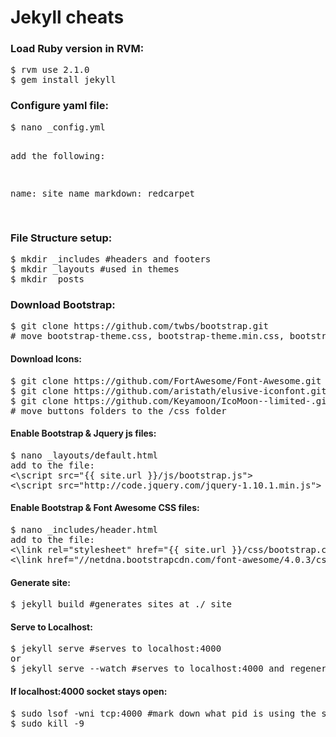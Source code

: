 Jekyll cheats
=============

<h3>Load Ruby version in RVM:</h3>
<pre>
$ rvm use 2.1.0
$ gem install jekyll
</pre>

<h3>Configure yaml file:</h3>
<pre>
$ nano _config.yml

add the following:

name: site name
markdown: redcarpet

</pre>

<h3>File Structure setup:</h3>
<pre>
$ mkdir _includes #headers and footers
$ mkdir _layouts #used in themes
$ mkdir _posts
</pre>

<h3>Download Bootstrap:</h3>
<pre>
$ git clone https://github.com/twbs/bootstrap.git
# move bootstrap-theme.css, bootstrap-theme.min.css, bootstrap.css, bootstrap.min.css to the /css folder
</pre>

<h4>Download Icons:</h4>
<pre>
$ git clone https://github.com/FortAwesome/Font-Awesome.git #Font Awesome
$ git clone https://github.com/aristath/elusive-iconfont.git #elusive
$ git clone https://github.com/Keyamoon/IcoMoon--limited-.git #icomoon
# move buttons folders to the /css folder
</pre>

<h4>Enable Bootstrap & Jquery js files:</h4>
<pre>
$ nano _layouts/default.html
add to the file:
<\script src="{{ site.url }}/js/bootstrap.js"></script\>
<\script src="http://code.jquery.com/jquery-1.10.1.min.js"></script\>
</pre>

<h4>Enable Bootstrap & Font Awesome CSS files:</h4>
<pre>
$ nano _includes/header.html
add to the file:
<\link rel="stylesheet" href="{{ site.url }}/css/bootstrap.css\>
<\link href="//netdna.bootstrapcdn.com/font-awesome/4.0.3/css/font-awesome.css" rel="stylesheet"\>
</pre>

<h4>Generate site:</h4>
<pre>
$ jekyll build #generates sites at ./_site
</pre>

<h4>Serve to Localhost:</h4>
<pre>
$ jekyll serve #serves to localhost:4000
or
$ jekyll serve --watch #serves to localhost:4000 and regenerates for changes
</pre>

<h4>If localhost:4000 socket stays open:</h4>
<pre>
$ sudo lsof -wni tcp:4000 #mark down what pid is using the socket
$ sudo kill -9 <pid>
</pre>
